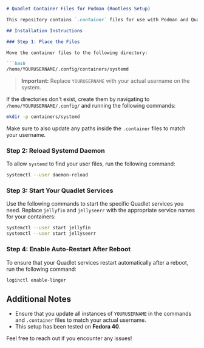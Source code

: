 ```markdown
# Quadlet Container Files for Podman (Rootless Setup)

This repository contains `.container` files for use with Podman and Quadlets in a rootless environment. The files have been tested on a **Fedora 40 server**.

## Installation Instructions

### Step 1: Place the Files

Move the container files to the following directory:

```bash
/home/YOURUSERNAME/.config/containers/systemd
```

> **Important:** Replace `YOURUSERNAME` with your actual username on the system.

If the directories don't exist, create them by navigating to `/home/YOURUSERNAME/.config/` and running the following commands:

```bash
mkdir -p containers/systemd
```

Make sure to also update any paths inside the `.container` files to match your username.

### Step 2: Reload Systemd Daemon

To allow `systemd` to find your user files, run the following command:

```bash
systemctl --user daemon-reload
```

### Step 3: Start Your Quadlet Services

Use the following commands to start the specific Quadlet services you need. Replace `jellyfin` and `jellyseerr` with the appropriate service names for your containers:

```bash
systemctl --user start jellyfin
systemctl --user start jellyseerr
```

### Step 4: Enable Auto-Restart After Reboot

To ensure that your Quadlet services restart automatically after a reboot, run the following command:

```bash
loginctl enable-linger
```

## Additional Notes

- Ensure that you update all instances of `YOURUSERNAME` in the commands and `.container` files to match your actual username.
- This setup has been tested on **Fedora 40**.

Feel free to reach out if you encounter any issues!
```
